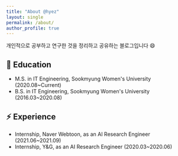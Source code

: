 ```yaml
---
title: "About @hyez"
layout: single
permalink: /about/
author_profile: true
---
```


개인적으로 공부하고 연구한 것을 정리하고 공유하는 블로그입니다 😄


## 🔭 <b>Education</b>
- M.S. in IT Engineering, Sookmyung Women's University (2020.08~Current)
- B.S. in IT Engineering, Sookmyung Women's University (2016.03~2020.08)


## ⚡ <b>Experience</b>
- Internship, Naver Webtoon, as an AI Research Engineer (2021.06~2021.09)
- Internship, Y&G, as an AI Research Engineer (2020.03~2020.06)
